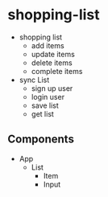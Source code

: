 # shopping-list

- shopping list
  - add items
  - update items
  - delete items
  - complete items
- sync List
  - sign up user
  - login user
  - save list
  - get list

## Components

- App
  - List
    - Item
    - Input
